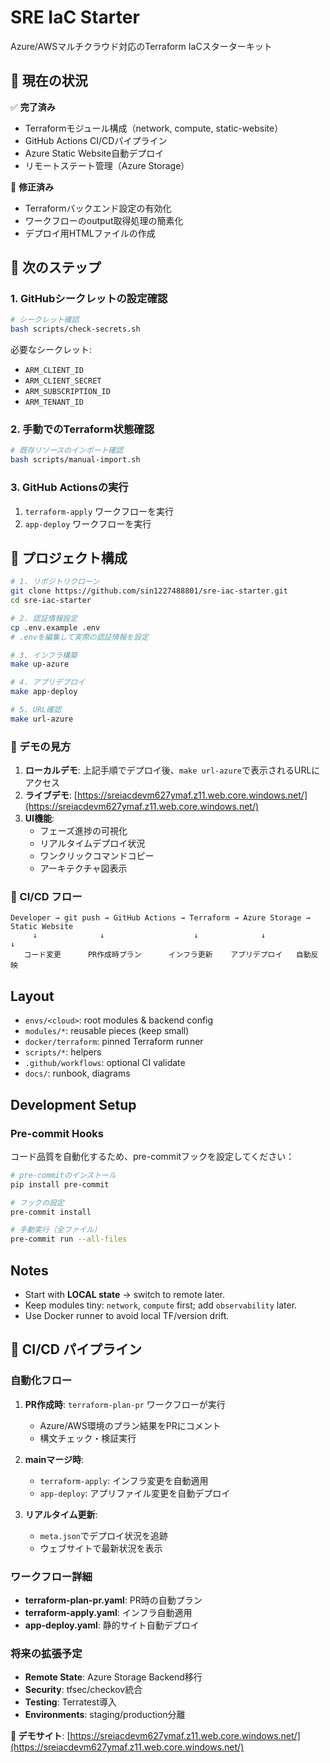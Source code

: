 # SRE IaC Starter

Azure/AWSマルチクラウド対応のTerraform IaCスターターキット

## 🎯 現在の状況

✅ **完了済み**
- Terraformモジュール構成（network, compute, static-website）
- GitHub Actions CI/CDパイプライン
- Azure Static Website自動デプロイ
- リモートステート管理（Azure Storage）

🔧 **修正済み**
- Terraformバックエンド設定の有効化
- ワークフローのoutput取得処理の簡素化
- デプロイ用HTMLファイルの作成

## 🚀 次のステップ

### 1. GitHubシークレットの設定確認

```bash
# シークレット確認
bash scripts/check-secrets.sh
```

必要なシークレット:
- `ARM_CLIENT_ID`
- `ARM_CLIENT_SECRET` 
- `ARM_SUBSCRIPTION_ID`
- `ARM_TENANT_ID`

### 2. 手動でのTerraform状態確認

```bash
# 既存リソースのインポート確認
bash scripts/manual-import.sh
```

### 3. GitHub Actionsの実行

1. `terraform-apply` ワークフローを実行
2. `app-deploy` ワークフローを実行

## 📁 プロジェクト構成

```bash
# 1. リポジトリクローン
git clone https://github.com/sin1227488801/sre-iac-starter.git
cd sre-iac-starter

# 2. 認証情報設定
cp .env.example .env
# .envを編集して実際の認証情報を設定

# 3. インフラ構築
make up-azure

# 4. アプリデプロイ
make app-deploy

# 5. URL確認
make url-azure
```

### 🎯 デモの見方

1. **ローカルデモ**: 上記手順でデプロイ後、`make url-azure`で表示されるURLにアクセス
2. **ライブデモ**: [https://sreiacdevm627ymaf.z11.web.core.windows.net/](https://sreiacdevm627ymaf.z11.web.core.windows.net/)
3. **UI機能**:
   - フェーズ進捗の可視化
   - リアルタイムデプロイ状況
   - ワンクリックコマンドコピー
   - アーキテクチャ図表示

### 🔄 CI/CD フロー

```text
Developer → git push → GitHub Actions → Terraform → Azure Storage → Static Website
     ↓              ↓                    ↓              ↓              ↓
   コード変更      PR作成時プラン      インフラ更新    アプリデプロイ   自動反映
```

## Layout

- `envs/<cloud>`: root modules & backend config
- `modules/*`: reusable pieces (keep small)
- `docker/terraform`: pinned Terraform runner
- `scripts/*`: helpers
- `.github/workflows`: optional CI validate
- `docs/`: runbook, diagrams

## Development Setup

### Pre-commit Hooks

コード品質を自動化するため、pre-commitフックを設定してください：

```bash
# pre-commitのインストール
pip install pre-commit

# フックの設定
pre-commit install

# 手動実行（全ファイル）
pre-commit run --all-files
```

## Notes

- Start with **LOCAL state** → switch to remote later.
- Keep modules tiny: `network`, `compute` first; add `observability` later.
- Use Docker runner to avoid local TF/version drift.

## 🔄 CI/CD パイプライン

### 自動化フロー

1. **PR作成時**: `terraform-plan-pr` ワークフローが実行
   - Azure/AWS環境のプラン結果をPRにコメント
   - 構文チェック・検証実行

2. **mainマージ時**:
   - `terraform-apply`: インフラ変更を自動適用
   - `app-deploy`: アプリファイル変更を自動デプロイ

3. **リアルタイム更新**:
   - `meta.json`でデプロイ状況を追跡
   - ウェブサイトで最新状況を表示

### ワークフロー詳細

- **terraform-plan-pr.yaml**: PR時の自動プラン
- **terraform-apply.yaml**: インフラ自動適用
- **app-deploy.yaml**: 静的サイト自動デプロイ

### 将来の拡張予定

- **Remote State**: Azure Storage Backend移行
- **Security**: tfsec/checkov統合
- **Testing**: Terratest導入
- **Environments**: staging/production分離

**🎯 デモサイト**: [https://sreiacdevm627ymaf.z11.web.core.windows.net/](https://sreiacdevm627ymaf.z11.web.core.windows.net/)
